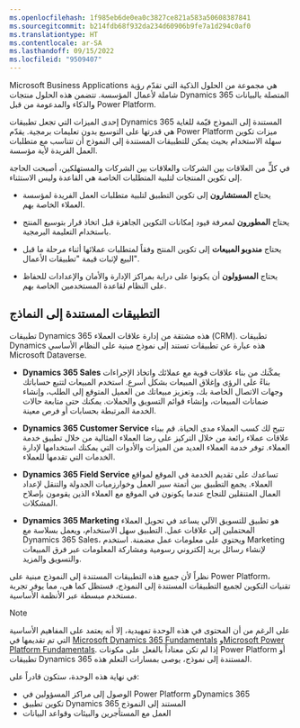 ```yaml
---
ms.openlocfilehash: 1f985eb6de0ea0c3827ce821a583a50608387841
ms.sourcegitcommit: b214fdb68f932da234d60906b9fe7a1d294c0af0
ms.translationtype: HT
ms.contentlocale: ar-SA
ms.lasthandoff: 09/15/2022
ms.locfileid: "9509407"
---
```

Microsoft Business Applications هي مجموعة من الحلول الذكية التي تقدّم رؤية شاملة لأعمال المؤسسة. تتضمن هذه الحلول منتجات Dynamics 365 المتصلة بالبيانات والذكاء والمدعومة من قبل Power Platform.

إحدى الميزات التي تجعل تطبيقات Dynamics 365 المستندة إلى النموذج قيّمة للغاية هي قدرتها على التوسيع بدون تعليمات برمجية. يقدّم Power Platform ميزات تكوين سهلة الاستخدام بحيث يمكن للتطبيقات المستندة إلى النموذج أن تتناسب مع متطلبات العمل الفريدة لأية مؤسسة.

في كلٍّ من العلاقات بين الشركات والعلاقات بين الشركات والمستهلكين، أصبحت الحاجة إلى تكوين المنتجات لتلبية المتطلبات الخاصة هي القاعدة وليس الاستثناء.

-   يحتاج **المستشارون** إلى تكوين التطبيق لتلبية متطلبات العمل الفريدة لمؤسسة العملاء الخاصة بهم.

-   يحتاج **المطورون** لمعرفة قيود إمكانات التكوين الجاهزة قبل اتخاذ قرار بتوسيع المنتج باستخدام التعليمة البرمجية.

-   يحتاج **مندوبو المبيعات** إلى تكوين المنتج وفقاً لمتطلبات عملائها أثناء مرحلة ما قبل البيع لإثبات قيمة "تطبيقات الأعمال".

-   يحتاج **المسؤولون** أن يكونوا على دراية بمراكز الإدارة والأمان والإعدادات للحفاظ على النظام لقاعدة المستخدمين الخاصة بهم.

## <a name="model-driven-apps"></a>التطبيقات المستندة إلى النماذج

تطبيقات Dynamics 365 هذه مشتقة من إدارة علاقات العملاء (CRM).
تطبيقات Dynamics هذه عبارة عن تطبيقات تستند إلى نموذج مبنية على النظام الأساسي Microsoft Dataverse.

-   **Dynamics 365 Sales** يمكّنك من بناء علاقات قوية مع عملائك واتخاذ الإجراءات بناءً على الرؤى وإغلاق المبيعات بشكل أسرع. استخدم المبيعات لتتبع حساباتك وجهات الاتصال الخاصة بك، وتعزيز مبيعاتك من العميل المتوقع إلى الطلب، وإنشاء ضمانات المبيعات، وإنشاء قوائم التسويق والحملات. يمكنك حتى متابعة حالات الخدمة المرتبطة بحسابات أو فرص معينة.

-   **Dynamics 365 Customer Service** تتيح لك كسب العملاء مدى الحياة.
    قم ببناء علاقات عملاء رائعة من خلال التركيز على رضا العملاء المثالية من خلال تطبيق خدمة العملاء. توفر خدمة العملاء العديد من الميزات والأدوات التي يمكنك استخدامها لإدارة الخدمات التي تقدمها للعملاء.

-   **Dynamics 365 Field Service** تساعدك على تقديم الخدمة في الموقع لمواقع العملاء. يجمع التطبيق بين أتمتة سير العمل وخوارزميات الجدولة والتنقل لإعداد العمال المتنقلين للنجاح عندما يكونون في الموقع مع العملاء الذين يقومون بإصلاح المشكلات.

-   **Dynamics 365 Marketing** هو تطبيق للتسويق الآلي يساعد في تحويل العملاء المحتملين إلى علاقات عمل. التطبيق سهل الاستخدام، ويعمل بسلاسة مع Dynamics 365 Sales، ويحتوي على معلومات عمل مضمنة.
    استخدم Marketing لإنشاء رسائل بريد إلكتروني رسومية ومشاركة المعلومات عبر فرق المبيعات والتسويق والمزيد.

نظراً لأن جميع هذه التطبيقات المستندة إلى النموذج مبنية على Power Platform، تقنيات التكوين لجميع التطبيقات المستندة إلى النموذج، فستظل كما هي، مما يوفر تجربة مستخدم مبسطة عبر الأنظمة الأساسية.

> [!NOTE]
> على الرغم من أن المحتوى في هذه الوحدة تمهيدية، إلا أنه يعتمد على المفاهيم الأساسية التي تم تقديمها في [Microsoft Dynamics ‏365 Fundamentals](/training/paths/dynamics-365-fundamentals/) و[Microsoft Power Platform ‏Fundamentals](/training/paths/power-plat-fundamentals/). إذا لم تكن معتاداً بالفعل على مكونات Power Platform أو تطبيقات Dynamics 365 المستندة إلى نموذج، يوصى بمسارات التعلم هذه.

في نهاية هذه الوحدة، ستكون قادراً على:
- الوصول إلى مراكز المسؤولين في Power Platform وDynamics 365
- تكوين تطبيق Dynamics 365 المستند إلى النموذج
- العمل مع المستأجرين والبيئات وقواعد البيانات
